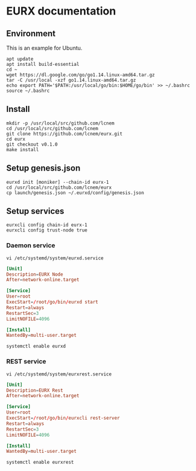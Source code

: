 # EURX documentation

## Environment

This is an example for Ubuntu.

```shell
apt update
apt install build-essential
cd ~
wget https://dl.google.com/go/go1.14.linux-amd64.tar.gz
tar -C /usr/local -xzf go1.14.linux-amd64.tar.gz
echo export PATH='$PATH:/usr/local/go/bin:$HOME/go/bin' >> ~/.bashrc
source ~/.bashrc
```

## Install

```shell
mkdir -p /usr/local/src/github.com/lcnem
cd /usr/local/src/github.com/lcnem
git clone https://github.com/lcnem/eurx.git
cd eurx
git checkout v0.1.0
make install
```

## Setup genesis.json

```shell
eurxd init [moniker] --chain-id eurx-1
cd /usr/local/src/github.com/lcnem/eurx
cp launch/genesis.json ~/.eurxd/config/genesis.json
```

## Setup services

```shell
eurxcli config chain-id eurx-1
eurxcli config trust-node true
```

### Daemon service

```shell
vi /etc/systemd/system/eurxd.service
```

```toml
[Unit]
Description=EURX Node
After=network-online.target

[Service]
User=root
ExecStart=/root/go/bin/eurxd start
Restart=always
RestartSec=3
LimitNOFILE=4096

[Install]
WantedBy=multi-user.target
```

```shell
systemctl enable eurxd
```

### REST service

```shell
vi /etc/systemd/system/eurxrest.service
```

```toml
[Unit]
Description=EURX Rest
After=network-online.target

[Service]
User=root
ExecStart=/root/go/bin/eurxcli rest-server
Restart=always
RestartSec=3
LimitNOFILE=4096

[Install]
WantedBy=multi-user.target
```

```shell
systemctl enable eurxrest
```
